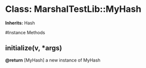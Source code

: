# Class: MarshalTestLib::MyHash
**Inherits:** Hash
    




#Instance Methods
## initialize(v, *args) [](#method-i-initialize)

**@return** [MyHash] a new instance of MyHash

